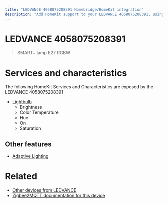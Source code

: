 ```yaml
---
title: "LEDVANCE 4058075208391 Homebridge/HomeKit integration"
description: "Add HomeKit support to your LEDVANCE 4058075208391, using Homebridge, Zigbee2MQTT and homebridge-z2m."
---
```

<!---
This file has been GENERATED using src/docgen/docgen.ts
DO NOT EDIT THIS FILE MANUALLY!
-->
# LEDVANCE 4058075208391
> SMART+ lamp E27 RGBW


# Services and characteristics
The following HomeKit Services and Characteristics are exposed by
the LEDVANCE 4058075208391

* [Lightbulb](../../light.md)
  * Brightness
  * Color Temperature
  * Hue
  * On
  * Saturation

## Other features
* [Adaptive Lighting](../../light.md)

# Related
* [Other devices from LEDVANCE](../index.md#ledvance)
* [Zigbee2MQTT documentation for this device](https://www.zigbee2mqtt.io/devices/4058075208391.html)